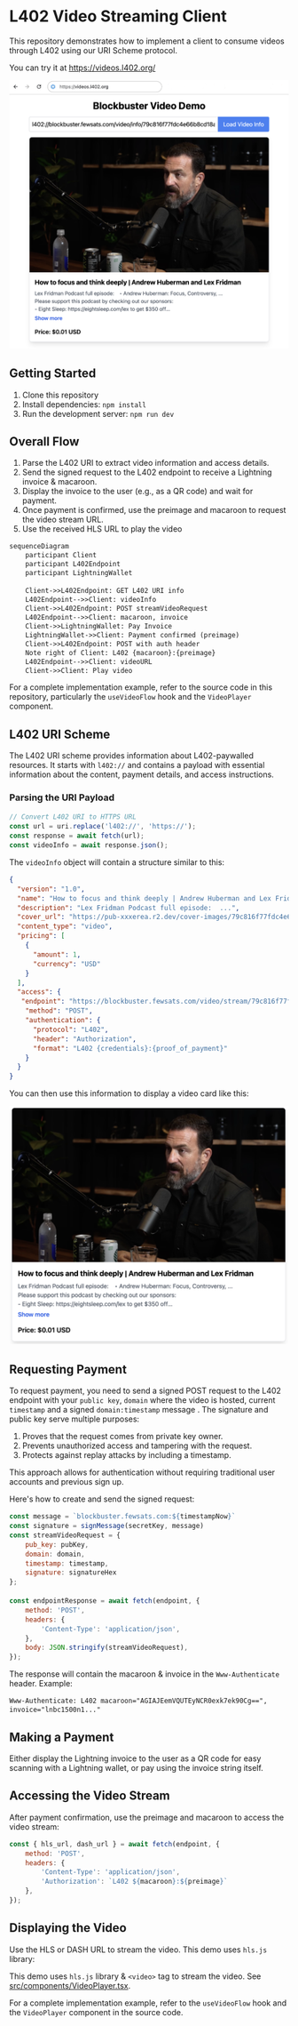 # L402 Video Streaming Client

This repository demonstrates how to implement a client to consume videos through L402 using our URI Scheme protocol.

You can try it at https://videos.l402.org/

![](/img/blockbuster-page.png)

## Getting Started

1. Clone this repository
2. Install dependencies: `npm install`
3. Run the development server: `npm run dev`


## Overall Flow

1. Parse the L402 URI to extract video information and access details.
2. Send the signed request to the L402 endpoint to receive a Lightning invoice & macaroon.
3. Display the invoice to the user (e.g., as a QR code) and wait for payment.
4. Once payment is confirmed, use the preimage and macaroon to request the video stream URL.
5. Use the received HLS URL to play the video

```mermaid
sequenceDiagram
    participant Client
    participant L402Endpoint
    participant LightningWallet

    Client->>L402Endpoint: GET L402 URI info
    L402Endpoint-->>Client: videoInfo
    Client->>L402Endpoint: POST streamVideoRequest
    L402Endpoint-->>Client: macaroon, invoice
    Client->>LightningWallet: Pay Invoice
    LightningWallet->>Client: Payment confirmed (preimage)
    Client->>L402Endpoint: POST with auth header
    Note right of Client: L402 {macaroon}:{preimage}
    L402Endpoint-->>Client: videoURL
    Client->>Client: Play video
```

For a complete implementation example, refer to the source code in this repository, particularly the `useVideoFlow` hook and the `VideoPlayer` component.

## L402 URI Scheme

The L402 URI scheme provides information about L402-paywalled resources. It starts with `l402://` and contains a payload with essential information about the content, payment details, and access instructions.

### Parsing the URI Payload

```javascript
// Convert L402 URI to HTTPS URL
const url = uri.replace('l402://', 'https://');
const response = await fetch(url);
const videoInfo = await response.json();
```

The `videoInfo` object will contain a structure similar to this:

```json
{
  "version": "1.0",
  "name": "How to focus and think deeply | Andrew Huberman and Lex Fridman",
  "description": "Lex Fridman Podcast full episode:  ...",
  "cover_url": "https://pub-xxxerea.r2.dev/cover-images/79c816f77fdc4e66b8cd18ad67sfas537936",
  "content_type": "video",
  "pricing": [
    {
      "amount": 1,
      "currency": "USD"
    }
  ],
  "access": {
   "endpoint": "https://blockbuster.fewsats.com/video/stream/79c816f77fdc4e66b8cd18ad67537836",
    "method": "POST",
    "authentication": {
      "protocol": "L402",
      "header": "Authorization",
      "format": "L402 {credentials}:{proof_of_payment}"
    }
  }
}
```

You can then use this information to display a video card like this:

![Video Card Example](/img/video-card.png)

## Requesting Payment

To request payment, you need to send a signed POST request to the L402 endpoint with your `public key`, `domain` where the video is hosted, current `timestamp` and a signed `domain:timestamp` message . The signature and public key serve multiple purposes:

1. Proves that the request comes from private key owner.
2. Prevents unauthorized access and tampering with the request.
3. Protects against replay attacks by including a timestamp.

This approach allows for authentication without requiring traditional user accounts and previous sign up.

Here's how to create and send the signed request:

```javascript
const message = `blockbuster.fewsats.com:${timestampNow}`
const signature = signMessage(secretKey, message)
const streamVideoRequest = {
    pub_key: pubKey,
    domain: domain,
    timestamp: timestamp,
    signature: signatureHex
};

const endpointResponse = await fetch(endpoint, {
    method: 'POST',
    headers: {
        'Content-Type': 'application/json',
    },
    body: JSON.stringify(streamVideoRequest),
});
```

The response will contain the macaroon & invoice in the `Www-Authenticate` header. Example:

```
Www-Authenticate: L402 macaroon="AGIAJEemVQUTEyNCR0exk7ek90Cg==", invoice="lnbc1500n1..."
```

## Making a Payment

Either display the Lightning invoice to the user as a QR code for easy scanning with a Lightning wallet, or pay using the invoice string itself.

## Accessing the Video Stream

After payment confirmation, use the preimage and macaroon to access the video stream:

```javascript
const { hls_url, dash_url } = await fetch(endpoint, {
    method: 'POST',
    headers: {
        'Content-Type': 'application/json',
        'Authorization': `L402 ${macaroon}:${preimage}`
    },
});
```

## Displaying the Video

Use the HLS or DASH URL to stream the video. This demo uses `hls.js` library:

This demo uses `hls.js` library & `<video>` tag to stream the video. See [src/components/VideoPlayer.tsx](src/components/VideoPlayer.tsx).

For a complete implementation example, refer to the `useVideoFlow` hook and the `VideoPlayer` component in the source code.